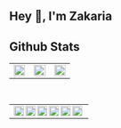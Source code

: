 


## Hey 👋, I'm Zakaria  

<!-- [![SVG Banners](https://svg-banners.vercel.app/api?type=typeWriter&text1=Hey%20👋,%20I\'m%20Zakaria&width=1000&height=120)](https://github.com/Akshay090/svg-banners) -->


## Github Stats

<table border="0px" align="center">
<tr>
<td valign="top" width="33%">
<img src="https://github-readme-stats.vercel.app/api?username=zelhajou&show_icons=true&count_private=true&hide_border=true" align="center" style="width: 100%" />
</td>
<td valign="top" width="33%">
<img src="https://github-readme-streak-stats.herokuapp.com/?user=zelhajou&theme=default&hide_border=true" align="center" style="width: 100%" />
</td>
<td valign="top" width="33%">
<img src="https://github-readme-stats.vercel.app/api/top-langs/?username=zelhajou&layout=compact&hide_border=true" align="center" style="width: 100%" />
</td>
</tr>
</table>



## 
<!--
<table border="0px" align="right">
<tr>
<td>
 
 [![](https://visitcount.itsvg.in/api?id=zelhajou&label=Profile%20Views&color=12&icon=0&pretty=true)](https://visitcount.itsvg.in)
 
</td>
</tr>
</table>
-->

<table border="0px" align="left">
<tr>
<td valign="center">
 <a  href="mailto:zelhajou@gmail.com">
   <img align="left" alt="Gmail" width="18px" src="https://cdn.simpleicons.org/gmail/000/fff" />
 </a>
 <a href="https://www.linkedin.com/in/zelhajou/">
   <img align="left" alt="Linkedin" width="18px" src="https://cdn.simpleicons.org/linkedin/000/fff" />
 </a>
 <a href="https://twitter.com/aaaikrz">
   <img align="left" alt="Twitter" width="18px" src="https://cdn.simpleicons.org/x/000/fff" />
 </a>
 <a href="https://discord.com/users/aaaikrz">
   <img align="left" alt="Discord" width="18px" src="https://cdn.simpleicons.org/discord/000/fff" />
 </a>
 <a href="https://t.me/aaaikrz">
   <img align="left" alt="Telegram" width="18px" src="https://cdn.simpleicons.org/telegram/000/fff" />
 </a>
 <a href="https://medium.com/@aaaikrz">
   <img align="left" alt="Medium" width="18px" src="https://cdn.simpleicons.org/medium/000/fff" />
 </a>
</td>
</tr>
</table>
